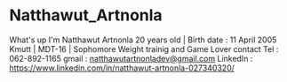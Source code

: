 # Natthawut_Artnonla
What's up I'm Natthawut Artnonla
20 years old | Birth date : 11 April 2005
Kmutt | MDT-16 | Sophomore
Weight trainig and Game Lover
contact
Tel : 062-892-1165
gmail : natthawutartnonladev@gmail.com
LinkedIn : https://www.linkedin.com/in/natthawut-artnonla-027340320/

